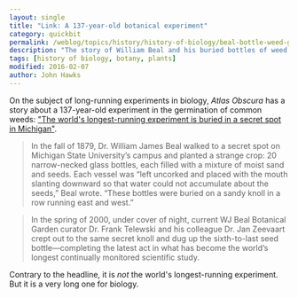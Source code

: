 ```yaml
---
layout: single
title: "Link: A 137-year-old botanical experiment"
category: quickbit
permalink: /weblog/topics/history/history-of-biology/beal-bottle-weed-germination-2016.html
description: "The story of William Beal and his buried bottles of weed seeds."
tags: [history of biology, botany, plants]
modified: 2016-02-07
author: John Hawks
---
```


On the subject of long-running experiments in biology, <em>Atlas Obscura</em> has a story about a 137-year-old experiment in the germination of common weeds: <a href="http://www.atlasobscura.com/articles/the-worlds-longestrunning-experiment-is-buried-in-a-secret-spot-in-michigan">"The world's longest-running experiment is buried in a secret spot in Michigan"</a>. 

<blockquote>In the fall of 1879, Dr. William James Beal walked to a secret spot on Michigan State University’s campus and planted a strange crop: 20 narrow-necked glass bottles, each filled with a mixture of moist sand and seeds. Each vessel was “left uncorked and placed with the mouth slanting downward so that water could not accumulate about the seeds,” Beal wrote. “These bottles were buried on a sandy knoll in a row running east and west.”</blockquote>

<blockquote>In the spring of 2000, under cover of night, current WJ Beal Botanical Garden curator Dr. Frank Telewski and his colleague Dr. Jan Zeevaart crept out to the same secret knoll and dug up the sixth-to-last seed bottle—completing the latest act in what has become the world’s longest continually monitored scientific study.</blockquote>

Contrary to the headline, it is <em>not</em> the world's longest-running experiment. But it is a very long one for biology. 
